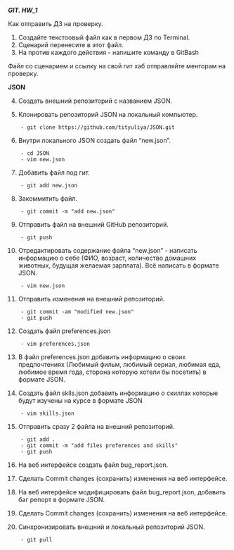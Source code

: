 ___GIT. HW_1___

Как отправить ДЗ на проверку.
1. Создайте текстоовый файл как в первом ДЗ по Terminal.
2. Сценарий перенесите в этот файл.
3. На против каждого действия - напишите команду в GitBash

Файл со сценарием и ссылку на свой гит хаб отправляйте менторам на проверку.



__JSON__

4. Создать внешний репозиторий c названием JSON.

5. Клонировать репозиторий JSON на локальный компьютер. 
```
    - git clone https://github.com/tityuliya/JSON.git
```
6. Внутри локального JSON создать файл “new.json”.
```   
    - cd JSON
    - vim new.json
```
7. Добавить файл под гит.
```    
    - git add new.json
```
8. Закоммитить файл.
```
    - git commit -m "add new.json"
```
9. Отправить файл на внешний GitHub репозиторий.
```
    - git push
```
10. Отредактировать содержание файла “new.json” - написать информацию о себе (ФИО, возраст, количество домашних животных, будущая желаемая зарплата). Всё написать в формате JSON.
```
    - vim new.json
```
11. Отправить изменения на внешний репозиторий.
```
    - git commit -am "modified new.json"
    - git push
```
12. Создать файл preferences.json
```
    - vim preferences.json
```
13. В файл preferences.json добавить информацию о своих предпочтениях (Любимый фильм, любимый сериал, любимая еда, любимое время года, сторона которую хотели бы посетить) в формате JSON.

14. Создать файл sklls.json добавить информацию о скиллах которые будут изучены на курсе в формате JSON
```
    - vim skills.json
```
15. Отправить сразу 2 файла на внешний репозиторий.
```
    - git add .
    - git commit -m "add files preferences and skills"
    - git push
```
16. На веб интерфейсе создать файл bug_report.json.

17. Сделать Commit changes (сохранить) изменения на веб интерфейсе.
    
18. На веб интерфейсе модифицировать файл bug_report.json, добавить баг репорт в формате JSON.

19. Сделать Commit changes (сохранить) изменения на веб интерфейсе.

20. Синхронизировать внешний и локальный репозиторий JSON.
```
    - git pull
```

